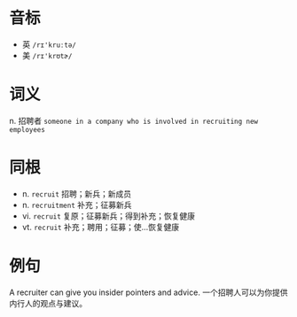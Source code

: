 # 音标

- 英 `/rɪ'kruːtə/`
- 美 `/rɪ'krʊtɚ/`

# 词义

n. 招聘者
`someone in a company who is involved in recruiting new employees`

# 同根

- n. `recruit` 招聘；新兵；新成员
- n. `recruitment` 补充；征募新兵
- vi. `recruit` 复原；征募新兵；得到补充；恢复健康
- vt. `recruit` 补充；聘用；征募；使…恢复健康

# 例句

A recruiter can give you insider pointers and advice.
一个招聘人可以为你提供内行人的观点与建议。


